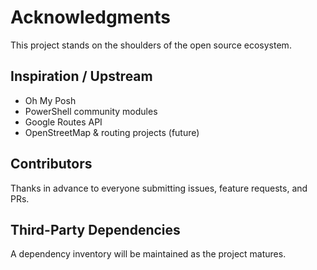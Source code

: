 # Acknowledgments

This project stands on the shoulders of the open source ecosystem.

## Inspiration / Upstream

- Oh My Posh
- PowerShell community modules
- Google Routes API
- OpenStreetMap & routing projects (future)

## Contributors

Thanks in advance to everyone submitting issues, feature requests, and PRs.

## Third-Party Dependencies

A dependency inventory will be maintained as the project matures.
